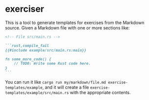 # exerciser

This is a tool to generate templates for exercises from the Markdown source. Given a Markdown file
with one or more sections like:

````markdown
<!-- File src/main.rs -->

```rust,compile_fail
{{#include example/src/main.rs:main}}

fn some_more_code() {
    // TODO: Write some Rust code here.
}
```
````

You can run it like `cargo run my/markdown/file.md exercise-templates/example`, and it will create a
file `exercise-templates/example/src/main.rs` with the appropriate contents.

